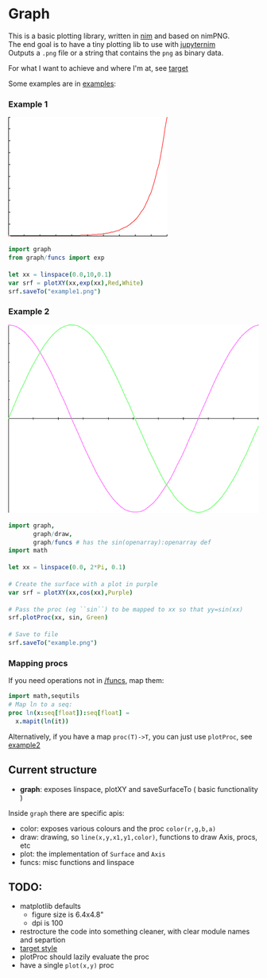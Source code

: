Graph
=====

This is a basic plotting library, written in [nim](http://nim-lang.org) and based on nimPNG.  
The end goal is to have a tiny plotting lib to use with [jupyternim](https://github.com/stisa/jupyternim)  
Outputs a `.png` file or a string that contains the `png` as binary data.

For what I want to achieve and where I'm at, see [target](notes/target.md)

Some examples are in [examples](examples):

### Example 1
![lines](examples/example1.png)
```nim
import graph
from graph/funcs import exp

let xx = linspace(0.0,10,0.1)
var srf = plotXY(xx,exp(xx),Red,White)
srf.saveTo("example1.png")
```

### Example 2

![sines](examples/example2.png)
```nim
import graph,
       graph/draw,
       graph/funcs # has the sin(openarray):openarray def
import math

let xx = linspace(0.0, 2*Pi, 0.1) 

# Create the surface with a plot in purple
var srf = plotXY(xx,cos(xx),Purple)

# Pass the proc (eg ``sin``) to be mapped to xx so that yy=sin(xx)
srf.plotProc(xx, sin, Green)

# Save to file
srf.saveTo("example.png")
```

### Mapping procs
If you need operations not in [/funcs](), map them:
```nim
import math,sequtils
# Map ln to a seq:
proc ln(x:seq[float]):seq[float] =
  x.mapit(ln(it))
```
Alternatively, if you have a map `proc(T)->T`, you can just use
`plotProc`, see [example2](examples/example2.nim)

## Current structure
- **graph**: exposes linspace, plotXY and saveSurfaceTo ( basic functionality )

Inside `graph` there are specific apis:
- color: exposes various colours and the proc `color(r,g,b,a)`
- draw: drawing, so `line(x,y,x1,y1,color)`, functions to draw Axis, procs, etc
- plot: the implementation of `Surface` and `Axis`
- funcs: misc functions and linspace

## TODO:

* matplotlib defaults
  - figure size is 6.4x4.8"
  - dpi is 100  
* restrocture the code into something cleaner, with clear module names and separtion
* [target style](notes/target.md)
* plotProc should lazily evaluate the proc
* have a single `plot(x,y)`  proc